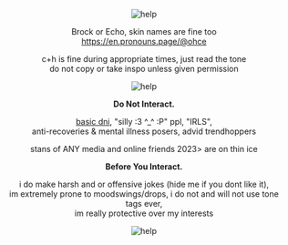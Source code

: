 <div align="center">

![help](https://64.media.tumblr.com/ff52c793a9dc994c2cdda937fc814733/67ef60f3b6afafa4-30/s1280x1920/38151a279fc0ed1bb7b2d9fb86733546d287cc87.gifv)<br/>


Brock or Echo, skin names are fine too <br/> https://en.pronouns.page/@ohce

c+h is fine during appropriate times, just read the tone <br/> do not copy or take inspo unless given permission

![help](https://64.media.tumblr.com/6faac769c9c361b6d39f86854d375096/ac2d1016cc2f5479-82/s2048x3072/28fdcfa0589a934dc6a39791d4e7a09b305cdb56.pnj)<br/>

**Do Not Interact.**

[basic dni](https//rentry.co/basicdni), "silly :3 ^_^ :P" ppl, "IRLS", <br/> anti-recoveries & mental illness posers, advid trendhoppers

 

stans of ANY media and online friends 2023> are on thin ice

 **Before You Interact.**

i do make harsh and or offensive jokes (hide me if you dont like it), <br/> im extremely prone to moodswings/drops, i do not and will not use tone tags ever, <br/> im really protective over my interests

![help](https://64.media.tumblr.com/1f99a99a2f69eb11744f6fc8aee676bb/67ef60f3b6afafa4-46/s1280x1920/727b78c65c1a79a4869ef662a13fc0faad5530b6.gifv)<br/>
